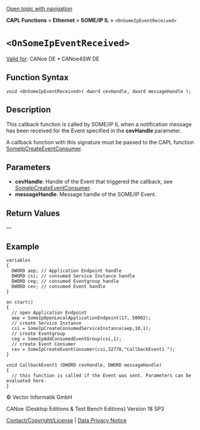 [Open topic with navigation](../../../../../../CANoeDEFamily.htm#Topics/CAPLFunctions/IP/SOMEIPIL/Functions/CAPLfunctionOnSomeIpEventReceived.md)

**CAPL Functions** » **Ethernet** » **SOME/IP IL** » `<OnSomeIpEventReceived>`

# `<OnSomeIpEventReceived>`

[Valid for](../../../../Shared/FeatureAvailability.md):  CANoe DE • CANoe4SW DE

## Function Syntax

```plaintext
void <OnSomeIpEventReceived>( dword cevHandle, dword messageHandle );
```

## Description

This callback function is called by SOME/IP IL when a notification message has been received for the Event specified in the **cevHandle** parameter.

A callback function with this signature must be passed to the CAPL function [SomeIpCreateEventConsumer](CAPLfunctionSomeIpCreateEventConsumer.md).

## Parameters

- **cevHandle**: Handle of the Event that triggered the callback, see [SomeIpCreateEventConsumer](CAPLfunctionSomeIpCreateEventConsumer.md).
- **messageHandle**: Message handle of the SOME/IP Event.

## Return Values

—

## Example

```plaintext
variables
{
  DWORD aep; // Application Endpoint handle
  DWORD csi; // consumed Service Instance handle
  DWORD ceg; // consumed Eventgroup handle
  DWORD cev; // consumed Event handle
}

on start()
{
  // open Application Endpoint
  aep = SomeIpOpenLocalApplicationEndpoint(17, 50002);
  // create Service Instance
  csi = SomeIpCreateConsumedServiceInstance(aep,10,1);
  // create Eventgroup
  ceg = SomeIpAddConsumedEventGroup(csi,1);
  // create Event Consumer
  cev = SomeIpCreateEventConsumer(csi,32770,"CallbackEvent1 ");
}

void CallbackEvent1 (DWORD cevHandle, DWORD messageHandle)
{
  // this function is called if the Event was sent. Parameters can be evaluated here.
}
```

© Vector Informatik GmbH

CANoe (Desktop Editions & Test Bench Editions) Version 18 SP3

[Contact/Copyright/License](../../../../Shared/ContactCopyrightLicense.md) | [Data Privacy Notice](https://www.vector.com/int/en/company/get-info/privacy-policy/)